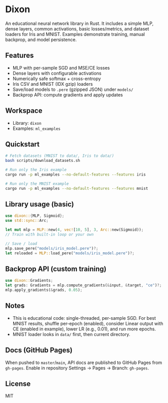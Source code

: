# Dixon

An educational neural network library in Rust. It includes a simple MLP, dense layers, common activations, basic losses/metrics, and dataset loaders for Iris and MNIST. Examples demonstrate training, manual backprop, and model persistence.

## Features
- MLP with per-sample SGD and MSE/CE losses
- Dense layers with configurable activations
- Numerically safe softmax + cross-entropy
- Iris CSV and MNIST (IDX gzip) loaders
- Save/load models to `.pere` (gzipped JSON) under `models/`
- Backprop API: compute gradients and apply updates

## Workspace
- Library: `dixon`
- Examples: `ml_examples`

## Quickstart
```bash
# Fetch datasets (MNIST to data/, Iris to data/)
bash scripts/download_datasets.sh

# Run only the Iris example
cargo run -p ml_examples --no-default-features --features iris

# Run only the MNIST example
cargo run -p ml_examples --no-default-features --features mnist
```

## Library usage (basic)
```rust
use dixon::{MLP, Sigmoid};
use std::sync::Arc;

let mut mlp = MLP::new(4, vec![10, 5], 3, Arc::new(Sigmoid));
// Train with built-in loop or your own

// Save / load
mlp.save_pere("models/iris_model.pere")?;
let reloaded = MLP::load_pere("models/iris_model.pere")?;
```

## Backprop API (custom training)
```rust
use dixon::Gradients;
let grads: Gradients = mlp.compute_gradients(&input, &target, "ce")?;
mlp.apply_gradients(&grads, 0.05);
```

## Notes
- This is educational code: single-threaded, per-sample SGD. For best MNIST results, shuffle per-epoch (enabled), consider Linear output with CE (enabled in example), lower LR (e.g., 0.01), and run more epochs.
- MNIST loader looks in `data/` first, then current directory.

## Docs (GitHub Pages)
When pushed to `master`/`main`, API docs are published to GitHub Pages from `gh-pages`. Enable in repository Settings → Pages → Branch: `gh-pages`.

## License
MIT
